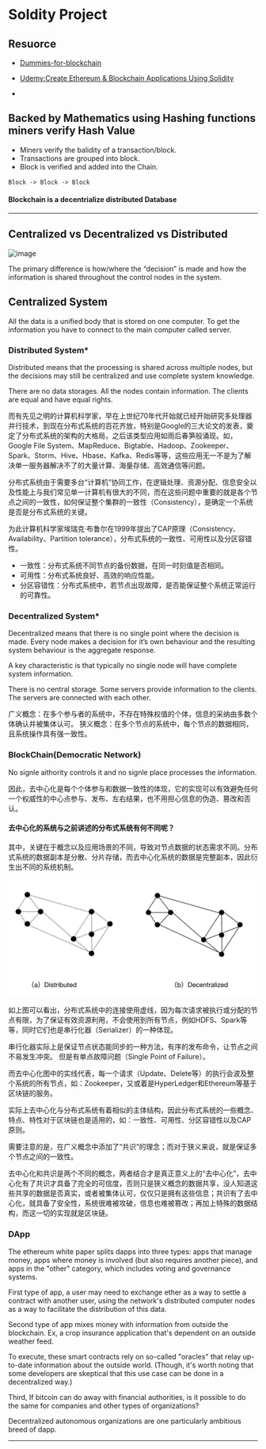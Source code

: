 # Soldity Project

## Resuorce
- [Dummies-for-blockchain](https://zhangli1.gitbooks.io/dummies-for-blockchain/content/di-1-zhang-bi-te-bi-3001-qu-kuai-lian-3001-zhi-neng-he-yue/bi-te-bi/yun-gong-shi/fen-bu-shi-xi-tong-yu-qu-zhong-xin-hua.html)

- [Udemy:Create Ethereum & Blockchain Applications Using Solidity](https://www.udemy.com/solidity/learn/v4/questions)

- 

## Backed by Mathematics using Hashing functions miners verify Hash Value

- Miners verify the balidity of a transaction/block.
- Transactions are grouped into block.
- Block is verified and added into the Chain.

```
Block -> Block -> Block
```

#### Blockchain is a decentrialize distributed Database

***

## Centralized vs Decentralized vs Distributed
![image](./image/dcentralized.png)

The primary difference is how/where the “decision” is made and how the information is shared throughout the control nodes in the system.


## Centralized System
All the data is a unified body that is stored on one computer. To get the information you have to connect to the main computer called server.


### Distributed System*
Distributed means that the processing is shared across multiple nodes, but the decisions may still be centralized and use complete system knowledge.

There are no data storages. All the nodes contain information. The clients are equal and have equal rights.

而有先见之明的计算机科学家，早在上世纪70年代开始就已经开始研究多处理器并行技术，到现在分布式系统的百花齐放，特别是Google的三大论文的发表，奠定了分布式系统的架构的大格局，之后该类型应用如雨后春笋般涌现。如，Google File System、MapReduce、Bigtable、Hadoop、Zookeeper、Spark、Storm、Hive、Hbase、Kafka、Redis等等，这些应用无一不是为了解决单一服务器解决不了的大量计算、海量存储、高效通信等问题。

分布式系统由于需要多台“计算机”协同工作，在逻辑处理、资源分配、信息安全以及性能上与我们常见单一计算机有很大的不同，而在这些问题中重要的就是各个节点之间的一致性，如何保证整个集群的一致性（Consistency），是确定一个系统是否是分布式系统的关键。

为此计算机科学家埃瑞克·布鲁尔在1999年提出了CAP原理（Consistency、Availability、Partition tolerance），分布式系统的一致性、可用性以及分区容错性。

- 一致性：分布式系统不同节点的备份数据，在同一时刻值是否相同。
- 可用性：分布式系统良好、高效的响应性能。
- 分区容错性：分布式系统中，若节点出现故障，是否能保证整个系统正常运行的可靠性。


### Decentralized System*
Decentralized means that there is no single point where the decision is made. Every node makes a decision for it’s own behaviour and the resulting system behaviour is the aggregate response.

A key characteristic is that typically no single node will have complete system information.

There is no central storage. Some servers provide information to the clients. The servers are connected with each other.

广义概念：在多个参与者的系统中，不存在特殊权值的个体，信息的采纳由多数个体确认并被集体认可。
狭义概念：在多个节点的系统中，每个节点的数据相同，且系统操作具有强一致性。

### BlockChain(Democratic Network)
No signle aithority controls it and no signle place processes the information.

因此，去中心化是每个个体参与和数据一致性的体现，它的实现可以有效避免任何一个权威性的中心点参与、发布、左右结果，也不用担心信息的伪造、篡改和否认。

#### 去中心化的系统与之前讲述的分布式系统有何不同呢？

其中，关键在于概念以及应用场景的不同，导致对节点数据的状态需求不同。分布式系统的数据副本是分散、分片存储，而去中心化系统的数据是完整副本，因此衍生出不同的系统机制。

![distributed](./image/distributed.png)

如上图可以看出，分布式系统中的连接使用虚线，因为每次请求被执行或分配的节点有限，为了保证有效资源利用，不会使用到所有节点，例如HDFS、Spark等等，同时它们也是串行化器（Serializer）的一种体现。

串行化器实际上是保证节点状态能同步的一种方法，有序的发布命令，让节点之间不易发生冲突。
但是有单点故障问题（Single Point of Failure）。


而去中心化图中的实线代表，每一个请求（Update、Delete等）的执行会波及整个系统的所有节点，如：Zookeeper，又或着是HyperLedger和Ethereum等基于区块链的服务。

实际上去中心化与分布式系统有着相似的主体结构，因此分布式系统的一些概念、特点、特性对于区块链也是适用的，如：一致性、可用性、分区容错性以及CAP原则。

需要注意的是，在广义概念中添加了“共识”的理念；而对于狭义来说，就是保证多个节点之间的一致性。

去中心化和共识是两个不同的概念，两者结合才是真正意义上的“去中心化”，去中心化有了共识才具备了完全的可信度，否则只是狭义概念的数据共享，没人知道这些共享的数据是否真实，或者被集体认可，仅仅只是拥有这些信息；共识有了去中心化，就具备了安全性，系统很难被攻破，信息也难被篡改；再加上特殊的数据结构，而这一切的实现就是区块链。


### DApp
The ethereum white paper splits dapps into three types: apps that manage money, apps where money is involved (but also requires another piece), and apps in the "other" category, which includes voting and governance systems.

First type of app, a user may need to exchange ether as a way to settle a contract with another user, using the network's distributed computer nodes as a way to facilitate the distribution of this data.

Second type of app mixes money with information from outside the blockchain. Ex, a crop insurance application that's dependent on an outside weather feed.

To execute, these smart contracts rely on so-called "oracles" that relay up-to-date information about the outside world. (Though, it's worth noting that some developers are skeptical that this use case can be done in a decentralized way.)

Third, If bitcoin can do away with financial authorities, is it possible to do the same for companies and other types of organizations?

Decentralized autonomous organizations are one particularly ambitious breed of dapp.






***